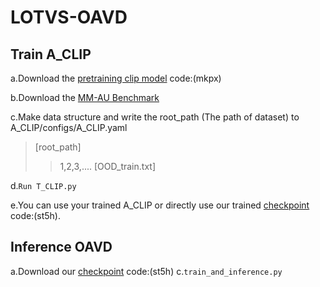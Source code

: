 # LOTVS-OAVD
## Train A_CLIP
a.Download the [pretraining clip model](https://pan.baidu.com/s/1DwBFk1Fr5MHdM25eNFRf4g) code:(mkpx)

b.Download the [MM-AU Benchmark](http://www.lotvsmmau.net)

c.Make data structure and write the root_path (The path of dataset) to A_CLIP/configs/A_CLIP.yaml
>[root_path]
>>1,2,3,....
>>[OOD_train.txt]

d.```Run T_CLIP.py```

e.You can use your trained A_CLIP or directly use our trained [checkpoint](https://pan.baidu.com/s/1FjYzopBbpbfiQtevznDTgA) code:(st5h).
## Inference OAVD
a.Download our [checkpoint](https://pan.baidu.com/s/1FjYzopBbpbfiQtevznDTgA) code:(st5h)
c.```train_and_inference.py```
